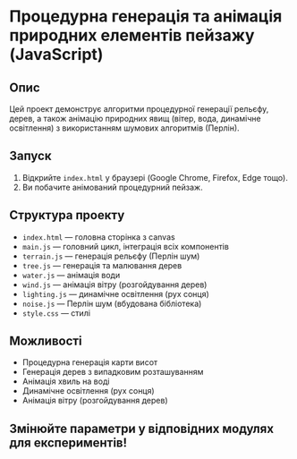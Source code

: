 # Процедурна генерація та анімація природних елементів пейзажу (JavaScript)

## Опис

Цей проект демонструє алгоритми процедурної генерації рельєфу, дерев, а також анімацію природних явищ (вітер, вода, динамічне освітлення) з використанням шумових алгоритмів (Перлін).

## Запуск

1. Відкрийте `index.html` у браузері (Google Chrome, Firefox, Edge тощо).
2. Ви побачите анімований процедурний пейзаж.

## Структура проекту
- `index.html` — головна сторінка з canvas
- `main.js` — головний цикл, інтеграція всіх компонентів
- `terrain.js` — генерація рельєфу (Перлін шум)
- `tree.js` — генерація та малювання дерев
- `water.js` — анімація води
- `wind.js` — анімація вітру (розгойдування дерев)
- `lighting.js` — динамічне освітлення (рух сонця)
- `noise.js` — Перлін шум (вбудована бібліотека)
- `style.css` — стилі

## Можливості
- Процедурна генерація карти висот
- Генерація дерев з випадковим розташуванням
- Анімація хвиль на воді
- Динамічне освітлення (рух сонця)
- Анімація вітру (розгойдування дерев)

## Змінюйте параметри у відповідних модулях для експериментів! 